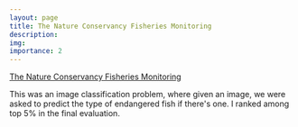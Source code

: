 ```yaml
---
layout: page
title: The Nature Conservancy Fisheries Monitoring
description: 
img: 
importance: 2
---
```


[The Nature Conservancy Fisheries Monitoring](https://www.kaggle.com/c/the-nature-conservancy-fisheries-monitoring) 

This was an image classification problem, where given an image, we were asked to predict the type of endangered fish if there's one. I ranked among top 5% in the final evaluation.


<!--   redirect: https://unsplash.com --> 


